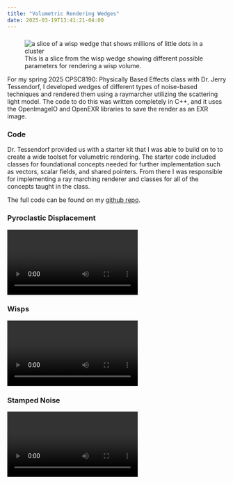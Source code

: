 ```yaml
---
title: "Volumetric Rendering Wedges"
date: 2025-03-19T13:41:21-04:00
---
```

<figure>
<img src="/images/0008-wispWedge.jpg" alt="a slice of a wisp wedge that shows millions of little dots in a cluster" style="padding-top: 2%;" />
<figcaption>This is a slice from the wisp wedge showing different possible parameters for rendering a wisp volume.</figcaption>
</figure>

For my spring 2025 CPSC8190: Physically Based Effects class with Dr. Jerry Tessendorf, I developed wedges of different types of noise-based techniques and rendered them using a raymarcher utilizing the scattering light model. The code to do this was written completely in C++, and it uses the OpenImageIO and OpenEXR libraries to save the render as an EXR image. 

### Code

Dr. Tessendorf provided us with a starter kit that I was able to build on to to create a wide toolset for volumetric rendering. The starter code included classes for foundational concepts needed for further implementation such as vectors, scalar fields, and shared pointers. From there I was responsible for implementing a ray marching renderer and classes for all of the concepts taught in the class.

The full code can be found on my <a href="https://github.com/emjapo/physically-based-effects">github repo</a>.


### Pyroclastic Displacement

<video controls> <source
        src="/videos/pyroSphere.mp4"
        type="video/mp4"
    /> Your browser does not support the video tag. </video>


### Wisps

<video controls> <source
        src="/videos/wispWedge.mp4"
        type="video/mp4"
    /> Your browser does not support the video tag. </video>



### Stamped Noise

<video controls> <source
        src="/videos/noiseWedge.mp4"
        type="video/mp4"
    /> Your browser does not support the video tag. </video>


<!-- <img src="/images/0031-wispWedge.jpg" alt="a slice of a wisp wedge that shows millions of little dots in a cluster" style="transform-origin: center;  width:50%; translate: 50%;" />

<img src="/images/0056-wispWedge.jpg" alt="a slice of a wisp wedge that shows millions of little dots in a cluster" style="transform-origin: center;  width:50%; translate: 50%;" /> -->

<!-- <img src="/images/0063-wispWedge.jpg" alt="a slice of a wisp wedge that shows millions of little dots in a cluster" style="transform-origin: center;  width:50%; translate: 50%;" />

<img src="/images/0130-wispWedge.jpg" alt="a slice of a wisp wedge that shows millions of little dots in a cluster" style="transform-origin: center;  width:50%; translate: 50%;" />

<img src="/images/0136-pyroSphere.jpg" alt="a slice of a wedge showing a pyroclastically displaced sphere" style="transform-origin: center;  width:50%; translate: 50%;" /> -->
